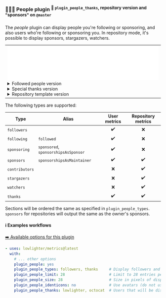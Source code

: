 ### 🧑‍🤝‍🧑 People plugin <sup>🚧 <code>plugin_people_thanks</code>, repository version and "sponsors" on <code>@master</code></sup>

The *people* plugin can display people you're following or sponsoring, and also users who're following or sponsoring you.
In repository mode, it's possible to display sponsors, stargazers, watchers.

<table>
  <td>
    <img src="https://github.com/lowlighter/lowlighter/blob/master/metrics.plugin.people.followers.svg">
    <details><summary>Followed people version</summary>
      <img src="https://github.com/lowlighter/lowlighter/blob/master/metrics.plugin.people.following.svg">
    </details>
    <details><summary>Special thanks version</summary>
      <img src="https://github.com/lowlighter/lowlighter/blob/master/metrics.plugin.people.thanks.svg">
    </details>
    <details><summary>Repository template version</summary>
      <img src="https://github.com/lowlighter/lowlighter/blob/master/metrics.plugin.people.repository.svg">
    </details>

  </td>
</table>

The following types are supported:

| Type            | Alias                                | User metrics       | Repository metrics |
| --------------- | ------------------------------------ | :----------------: | :----------------: |
| `followers`     |                                      | ✔️                 | ❌                |
| `following`     | `followed`                           | ✔️                 | ❌                |
| `sponsoring`    | `sponsored`, `sponsorshipsAsSponsor` | ✔️                 | ❌                |
| `sponsors`      | `sponsorshipsAsMaintainer`           | ✔️                 | ✔️                |
| `contributors`  |                                      | ❌                 | ✔️                |
| `stargazers`    |                                      | ❌                 | ✔️                |
| `watchers`      |                                      | ❌                 | ✔️                |
| `thanks`        |                                      | ✔️                 | ✔️                |

Sections will be ordered the same as specified in `plugin_people_types`.
`sponsors` for repositories will output the same as the owner's sponsors.

#### ℹ️ Examples workflows

[➡️ Available options for this plugin](metadata.yml)

```yaml
- uses: lowlighter/metrics@latest
  with:
    # ... other options
    plugin_people: yes
    plugin_people_types: followers, thanks     # Display followers and "thanks" sections
    plugin_people_limit: 28                    # Limit to 28 entries per section
    plugin_people_size: 28                     # Size in pixels of displayed avatars
    plugin_people_identicons: no               # Use avatars (do not use identicons)
    plugin_people_thanks: lowlighter, octocat  # Users that will be displayed in "thanks" sections
```
